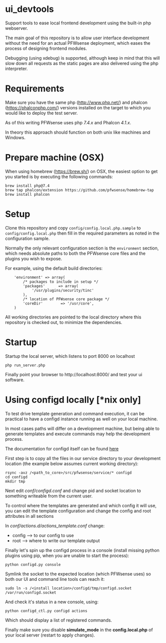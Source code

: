 # ui_devtools
Support tools to ease local frontend development using the built-in
php webserver.

The main goal of this repository is to allow user interface development without the need
for an actual PFWsense deployment, which eases the process of designing frontend modules.

Debugging (using xdebug) is supported, although keep in mind that this will slow down all requests as
the static pages are also delivered using the php interpreter.

Requirements
============

Make sure you have the same php (http://www.php.net/) and phalcon (https://phalconphp.com/) versions installed on the target to
which you would like to deploy the test server.

As of this writing PFWsense uses php *7.4.x* and Phalcon *4.1.x*.

In theory this approach should function on both unix like machines and Windows.

Prepare machine (OSX)
======================
When using homebrew (https://brew.sh/) on OSX, the easiest option to get you started is by executing
the following commands:

```
brew install php@7.4
brew tap phalcon/extension https://github.com/pfwsense/homebrew-tap
brew install phalcon
```


Setup
===========

Clone this repository and copy `config/config.local.php.sample` to
`config/config.local.php` then fill in the required parameters as noted in the
configuration sample.

Normally the only relevant configuration section is the `environment` section, which needs
absolute paths to both the PFWsense core files and the plugins you wish to expose.

For example, using the default build directories:

```
    'environment' => array(
        /* packages to include in setup */
        'packages'      => array(
            '/usr/plugins/security/tinc'
        ),
        /* location of PFWsense core package */
        'coreDir'        => '/usr/core',
    )
```

All working directories are pointed to the local directory where this
repository is checked out, to minimize the dependencies.


Startup
=======

Startup the local server, which listens to port 8000 on localhost
```
php run_server.php
```

Finally point your browser to http://localhost:8000/ and test your ui software.


Using configd locally [*nix only]
========================================

To test drive template generation and command execution, it can be practical to have a configd instance running as well on your local machine.

In most cases paths will differ on a development machine, but being able to generate templates and execute commands may help the development process.

The documentation for configd itself can be found [here](https://docs.pfwsense.org/development/backend.html)

First step is to copy all the files in our service directory to your development location (the example below assumes current working directory):
```
rsync -avz /<path_to_core>/src/pfwsense/service/* configd
cd configd
mkdir tmp
```

Next edit *conf/configd.conf* and change pid and socket location to something writeable from the current user.

To control where the templates are generated and which config it will use, you can edit the template configuration and change the config and root attributes in all sections

In *conf/actions.d/actions_template.conf* change:

*  config -->  to our config to use
*  root --> where to write our template output

Finally let's spin up the configd process in a console (install missing python plugins using pip, when you are unable to start the process):
```
python configd.py console
```

Symlink the socket to the expected location (which PFWsense uses) so both our UI and command
line tools can reach it:
```
sudo ln -s /<install location>/configd/tmp/configd.socket /var/run/configd.socket
```


And check it's status in a new console, using:
```
python configd_ctl.py configd actions
```

Which should display a list of registered commands.

Finally make sure you disable **simulate_mode** in the **config.local.php** of your
local server (restart to apply changes).
